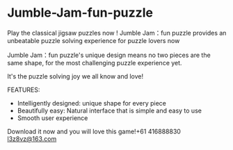# Jumble-Jam-fun-puzzle

Play the classical jigsaw puzzles now ! Jumble Jam：fun puzzle provides an unbeatable puzzle solving experience for puzzle lovers now

Jumble Jam：fun puzzle's unique design means no two pieces are the same shape, for the most challenging puzzle experience yet.

It's the puzzle solving joy we all know and love!

FEATURES:

- Intelligently designed:   unique shape for every piece
- Beautifully easy: Natural interface that is simple and easy to use
- Smooth user experience


Download it now and you will love this game!+61 416888830  l3z8vz@163.com
